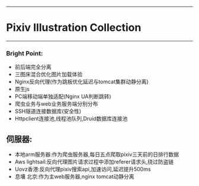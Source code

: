 
---
# Pixiv Illustration Collection
-------------


### Bright Point:
- 前后端完全分离
- 三图床混合优化图片加载体验
- Nginx反向代理(作为跳板优化延迟与tomcat集群动静分离)
- 原生js
- PC端移动端单独适配(Nginx UA判断跳转)
- 爬虫业务与web业务服务端分别分布
- SSH隧道连接数据库(安全性)
- Httpclient连接池,线程池队列,Druid数据库连接池


## 伺服器:
- 本地arm服务器:作为爬虫服务器,每日五点爬取pixiv三天前的日排行数据
- Aws lightsail:反向代理图片请求过程中添加referer请求头,绕过防盗链
- Uovz香港:反向代理pixiv搜索api,加速访问,延迟提升500ms
- 息壤 北京:作为主web服务器,nginx tomcat动静分离

